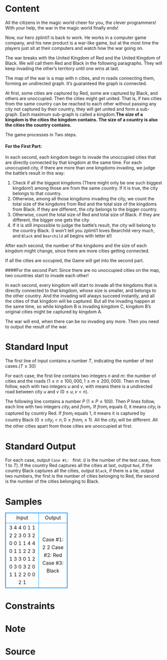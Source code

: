 
# Content

All the citizens in the magic world cheer for you, the clever programmers! With your help, the war in the magic world finally ends!

Now, our hero zplinti1 is back to work. He works in a computer game company, and his new product is a war-like game, but at the most time the players just sit at their computers and watch how the war going on.

The war breaks with the United Kingdom of Red and the United Kingdom of Black. We will call them Red and Black in the following paragraphs. They will keep invading the other’s territory until one wins at last.

The map of the war is a map with n cities, and m roads connecting them, forming an undirected graph. It’s guaranteed the graph is connected. 

At first, some cities are captured by Red, some are captured by Black, and others are unoccupied. Then the cities might get united. That is, if two cities from the same country can be reached to each other without passing any city not captured by their country, they will get united and form a sub-graph. Each maximum sub-graph is called a kingdom.**The size of a kingdom is the cities the kingdom contains. The size of a country is also the cities the country contains.**

The game processes in Two steps.

#### For the First Part:

In each second, each kingdom begin to invade the unoccupied cities that are directly connected by that kingdom at the same time. For each unoccupied city, if there are more than one kingdoms invading, we judge the battle’s result in this way:

1. Check if all the biggest kingdoms (There might only be one such biggest kingdom!) among those are from the same country. If it is true, the city belongs to that country.
2.	Otherwise, among all those kingdoms invading the city, we count the total size of the kingdoms from Red and the total size of the kingdoms from Black. If they are different, the city belongs to the bigger country.
3.	Otherwise, count the total size of Red and total size of Black. If they are different, the bigger one gets the city.
4.	If it is still impossible to judge the battle’s result, the city will belong to the country Black. (I won’t tell you zplinti1 loves Bearchild very much, and `Black` and `Bearchild` all begins with letter `B`!)

After each second, the number of the kingdoms and the size of each kingdom might change, since there are more cities getting connected.

If all the cities are occupied, the Game will get into the second part.

####For the second Part: 
Since there are no unoccupied cities on the map, two countries start to invade each other!

In each second, every kingdom will start to invade all the kingdoms that is directly connected to that kingdom, whose size is smaller, and belongs to the other country. And the invading will always succeed instantly, and all the cities of that kingdom will be captured. But all the invading happen at the same time, so while kingdom B is invading kingdom C, kingdom B’s original cities might be captured by kingdom A.

The war will end, when there can be no invading any more. Then you need to output the result of the war.

# Standard Input

The first line of input contains a number $T$, indicating the number of test cases.$(T\leq 30)$

For each case, the first line contains two integers $n$ and $m$: the number of cities and the roads $(1\leq n\leq 100,000, 1\leq m\leq 200,000)$. Then $m$ lines follow, each with two integers $u$ and $v$, with means there is a undirected road between city $u$ and $v$ $(0\leq u, v< n)$. 

The following line contains a number $P$ $(1\leq P\leq 100)$. Then $P$ lines follow, each line with two integers $city_i$ and $from_i$. If $from_i$ equals $0$, it means $city_i$ is captured by country Red. If $from_i$ equals $1$, it means it is captured by country Black $(0\leq city_i< n, 0\leq from_i\leq 1)$. All the $city_i$ will be different. All the other cities apart from those cities are unoccupied at first.

# Standard Output

For each case, output `Case #i: ` first. ($i$ is the number of the test case, from $1$ to $T$). If the country Red captures all the cities at last, output `Red`, if the country Black captures all the cities, output `Black`, if there is a tie, output two numbers, the first is the number of cities belonging to Red, the second is the number of the cities belonging to Black.

# Samples

<style>
        table,table tr th, table tr td { border:1px solid #0094ff; }
        table { width: 200px; min-height: 25px; line-height: 25px; text-align: center; border-collapse: collapse;}   
    </style>
<table>
	<tr>
		<td>Input</td>
		<td>Output</td>
	</tr>
<tr><td>3
4 4
0 1
1 2
2 3
0 3
2
0 0
1 1
4 4
0 1
1 2
2 3
1 3
3
0 1
2 0
3 0
3 2
0 1
1 2
2
0 0
2 1</td><td>Case #1: 2 2
Case #2: Red
Case #3: Black</td></tr></table>


# Constraints



# Note



# Source



